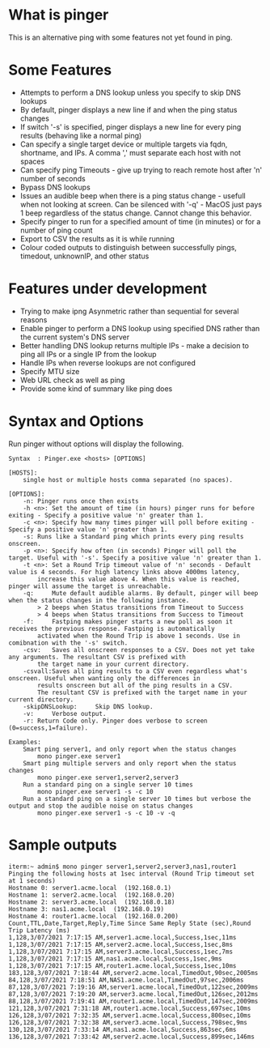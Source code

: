 ﻿# What is pinger

This is an alternative ping with some features not yet found in ping.

# Some Features
- Attempts to perform a DNS lookup unless you specify to skip DNS lookups
- By default, pinger displays a new line if and when the ping status changes
- If switch '-s' is specified, pinger displays a new line for every ping results (behaving like a normal ping)
- Can specify a single target device or multiple targets via fqdn, shortname, and IPs. A comma ',' must separate each host with not spaces
- Can specify ping Timeouts - give up trying to reach remote host after 'n' number of seconds
- Bypass DNS lookups
- Issues an audible beep when there is a ping status change - usefull when not looking at screen. Can be silenced with '-q' - MacOS just pays 1 beep regardless of the status change. Cannot change this behavior.
- Specify pinger to run for a specified amount of time (in minutes) or for a number of ping count
- Export to CSV the results as it is while running
- Colour coded outputs to distinguish between successfully pings, timedout, unknownIP, and other status


# Features under development
- Trying to make ipng Asynmetric rather than sequential for several reasons
- Enable pinger to perform a DNS lookup using specified DNS rather than the current system's DNS server
- Better handling DNS lookup returns multiple IPs - make a decision to ping all IPs or a single IP from the lookup
- Handle IPs when reverse lookups are not configured
- Specify MTU size
- Web URL check as well as ping
- Provide some kind of summary like ping does


# Syntax and Options

Run pinger without options will display the following.
```
Syntax  : Pinger.exe <hosts> [OPTIONS]

[HOSTS]:
	single host or multiple hosts comma separated (no spaces).

[OPTIONS]:
	-n:	Pinger runs once then exists
	-h <n>: Set the amount of time (in hours) pinger runs for before exiting - Specify a positive value 'n' greater than 1.
	-c <n>: Specify how many times pinger will poll before exiting - Specify a positive value 'n' greater than 1.
	-s:	Runs like a Standard ping which prints every ping results onscreen.
	-p <n>:	Specify how often (in seconds) Pinger will poll the target. Useful with '-s'. Specify a positive value 'n' greater than 1.
	-t <n>:	Set a Round Trip timeout value of 'n' seconds - Default value is 4 seconds. For high latency links above 4000ms latency,
		increase this value above 4. When this value is reached, pinger will assume the target is unreachable.
	-q: 	Mute default audible alarms. By default, pinger will beep when the status changes in the following instance.
		> 2 beeps when Status transitions from Timeout to Success
		> 4 beeps when Status transitions from Success to Timeout
	-f: 	Fastping makes pinger starts a new poll as soon it receives the previous response. Fastping is automatically
		activated when the Round Trip is above 1 seconds. Use in comibnation with the '-s' switch.
	-csv: 	Saves all onscreen responses to a CSV. Does not yet take any arguments. The resultant CSV is prefixed with
		the target name in your current directory.
	-csvall:Saves all ping results to a CSV even regardless what's onscreen. Useful when wanting only the differences in
		results onscreen but all of the ping results in a CSV.
		The resultant CSV is prefixed with the target name in your current directory.
	-skipDNSLookup: 	Skip DNS lookup.
	-v: 	Verbose output.
	-r:	Return Code only. Pinger does verbose to screen (0=success,1=failure).

Examples:
	Smart ping server1, and only report when the status changes
		mono pinger.exe server1
	Smart ping multiple servers and only report when the status changes
		mono pinger.exe server1,server2,server3
	Run a standard ping on a single server 10 times
		mono pinger.exe server1 -s -c 10
	Run a standard ping on a single server 10 times but verbose the output and stop the audible noise on status changes
		mono pinger.exe server1 -s -c 10 -v -q
```
# Sample outputs
```
iterm:~ admin$ mono pinger server1,server2,server3,nas1,router1
Pinging the following hosts at 1sec interval (Round Trip timeout set at 1 seconds)
Hostname 0: server1.acme.local  (192.168.0.1)
Hostname 1: server2.acme.local  (192.168.0.20)
Hostname 2: server3.acme.local  (192.168.0.18)
Hostname 3: nas1.acme.local  (192.168.0.19)
Hostname 4: router1.acme.local  (192.168.0.200)
Count,TTL,Date,Target,Reply,Time Since Same Reply State (sec),Round Trip Latency (ms)
1,128,3/07/2021 7:17:15 AM,server1.acme.local,Success,1sec,11ms
1,128,3/07/2021 7:17:15 AM,server2.acme.local,Success,1sec,8ms
1,128,3/07/2021 7:17:15 AM,server3.acme.local,Success,1sec,7ms
1,128,3/07/2021 7:17:15 AM,nas1.acme.local,Success,1sec,9ms
1,128,3/07/2021 7:17:15 AM,router1.acme.local,Success,1sec,10ms
183,128,3/07/2021 7:18:44 AM,server2.acme.local,TimedOut,90sec,2005ms
84,128,3/07/2021 7:18:51 AM,NAS1.acme.local,TimedOut,97sec,2006ms
87,128,3/07/2021 7:19:16 AM,server1.acme.local,TimedOut,122sec,2009ms
87,128,3/07/2021 7:19:20 AM,server3.acme.local,TimedOut,126sec,2012ms
88,128,3/07/2021 7:19:41 AM,router1.acme.local,TimedOut,147sec,2009ms
121,128,3/07/2021 7:31:18 AM,router1.acme.local,Success,697sec,10ms
126,128,3/07/2021 7:32:35 AM,server1.acme.local,Success,800sec,10ms
126,128,3/07/2021 7:32:38 AM,server3.acme.local,Success,798sec,9ms
130,128,3/07/2021 7:33:14 AM,nas1.acme.local,Success,863sec,6ms
136,128,3/07/2021 7:33:42 AM,server2.acme.local,Success,899sec,146ms
```